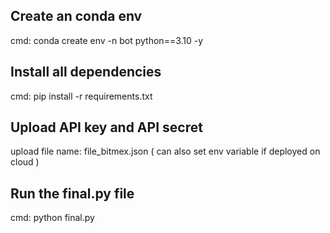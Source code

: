 ## Create an conda env 
cmd: conda create env -n bot python==3.10 -y

## Install all dependencies
cmd: pip install -r requirements.txt

## Upload API key and API secret 
upload file name: file_bitmex.json 
( can also set env variable if deployed on cloud )

## Run the final.py file

cmd: python final.py
